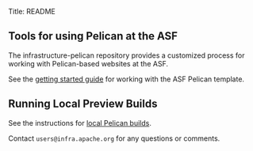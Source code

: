 Title: README

## Tools for using Pelican at the ASF

The infrastructure-pelican repository provides a customized process
for working with Pelican-based websites at the ASF. 

See the <a href="https://infra.apache.org/asf-pelican-gettingstarted.html" target="_blank">getting started guide</a> for working with the ASF Pelican template.

## Running Local Preview Builds

See the instructions for <a href="https://infra.apache.org/asf-pelican-local.html" target="_blank">local Pelican builds</a>.

Contact `users@infra.apache.org` for any questions or comments.
